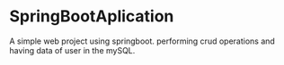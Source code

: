 # SpringBootAplication
A simple web project using springboot. performing crud operations and having data of user in the mySQL.
